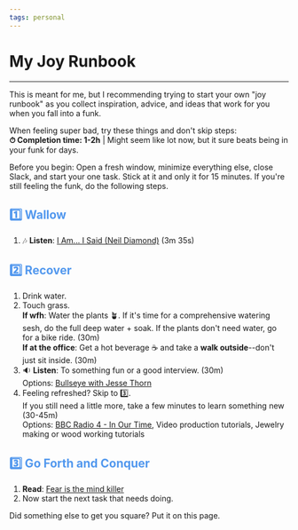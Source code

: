 ```yaml
---
tags: personal
---
```


# My Joy Runbook
---

This is meant for me, but I recommending trying to start your own "joy runbook" as you collect inspiration, advice, and ideas that work for you when you fall into a funk.

When feeling super bad, try these things and don't skip steps: <br>
**⏱ Completion time: 1-2h** | Might seem like lot now, but it sure beats being in your funk for days. 

Before you begin: Open a fresh window, minimize everything else, close Slack, and start your one task. Stick at it and only it for 15 minutes. If you're still feeling the funk, do the following steps.

## <font color="#5298EE">1️⃣ Wallow</font>
1. 🎶 **Listen**: [I Am... I Said (Neil Diamond)](https://www.youtube.com/watch?v=tA5bFJt9Wp0) (3m 35s)

## <font color="#5298EE">2️⃣ Recover</font>
1. Drink water.
2. Touch grass. <br>**If wfh**: Water the plants 🪴. If it's time for a comprehensive watering sesh, do the full deep water + soak. If the plants don't need water, go for a bike ride. (30m)<br>
**If at the office**: Get a hot beverage ☕ and take a **walk outside**--don't just sit inside. (30m)
3. 🔉 **Listen**: To something fun or a good interview. (30m) <br>Options: [Bullseye with Jesse Thorn](https://maximumfun.org/podcasts/bullseye-with-jesse-thorn/)<br>
4. Feeling refreshed? Skip to 3️⃣. <br>If you still need a little more, take a few minutes to learn something new (30-45m)  <br>Options: [BBC Radio 4 - In Our Time](https://www.bbc.co.uk/programmes/b006qykl), Video production tutorials, Jewelry making or wood working tutorials

## <font color="#5298EE">3️⃣ Go Forth and Conquer</font>
1. **Read**: [Fear is the mind killer](https://www.goodreads.com/quotes/2-i-must-not-fear-fear-is-the-mind-killer-fear-is) 
2. Now start the next task that needs doing. 

Did something else to get you square? Put it on this page. 